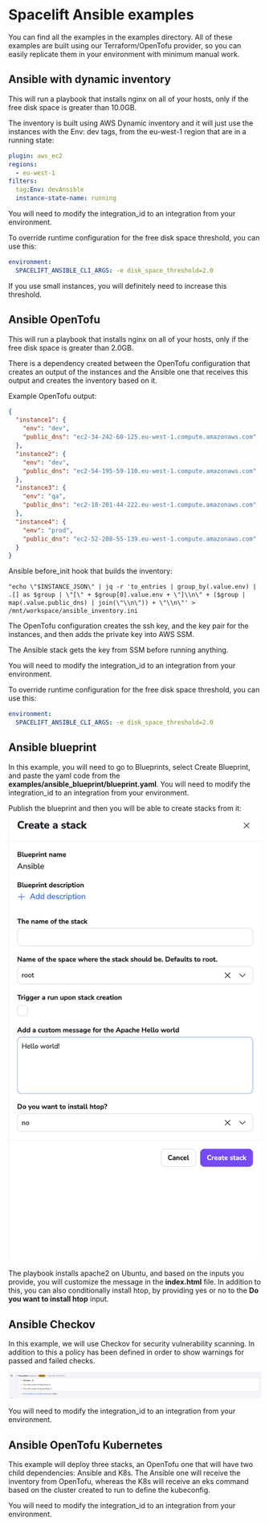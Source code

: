 # Spacelift Ansible examples

You can find all the examples in the examples directory. All of these examples are built using our Terraform/OpenTofu provider, so you can easily replicate them in your environment with minimum manual work.


## Ansible with dynamic inventory

This will run a playbook that installs nginx on all of your hosts, only if the free disk space is greater than 10.0GB.

The inventory is built using AWS Dynamic inventory and it will just use the instances with the Env: dev tags, from the eu-west-1 region that are in a running state:

```yaml
plugin: aws_ec2
regions:
  - eu-west-1
filters:
  tag:Env: devAnsible
  instance-state-name: running
```

You will need to modify the integration_id to an integration from your environment.

To override runtime configuration for the free disk space threshold, you can use this:

```yaml
environment:
  SPACELIFT_ANSIBLE_CLI_ARGS: -e disk_space_threshold=2.0
```

If you use small instances, you will definitely need to increase this threshold.

## Ansible OpenTofu

This will run a playbook that installs nginx on all of your hosts, only if the free disk space is greater than 2.0GB.

There is a dependency created between the OpenTofu configuration that creates an output of the instances and the Ansible one that receives this output and creates the inventory based on it.

Example OpenTofu output:

```json
{
  "instance1": {
    "env": "dev",
    "public_dns": "ec2-34-242-60-125.eu-west-1.compute.amazonaws.com"
  },
  "instance2": {
    "env": "dev",
    "public_dns": "ec2-54-195-59-110.eu-west-1.compute.amazonaws.com"
  },
  "instance3": {
    "env": "qa",
    "public_dns": "ec2-18-201-44-222.eu-west-1.compute.amazonaws.com"
  },
  "instance4": {
    "env": "prod",
    "public_dns": "ec2-52-208-55-139.eu-west-1.compute.amazonaws.com"
  }
}
```

Ansible before_init hook that builds the inventory:

```
"echo \"$INSTANCE_JSON\" | jq -r 'to_entries | group_by(.value.env) | .[] as $group | \"[\" + $group[0].value.env + \"]\\n\" + ($group | map(.value.public_dns) | join(\"\\n\")) + \"\\n\"' > /mnt/workspace/ansible_inventory.ini
```

The OpenTofu configuration creates the ssh key, and the key pair for the instances, and then adds the private key into AWS SSM.

The Ansible stack gets the key from SSM before running anything.

You will need to modify the integration_id to an integration from your environment.

To override runtime configuration for the free disk space threshold, you can use this:

```yaml
environment:
  SPACELIFT_ANSIBLE_CLI_ARGS: -e disk_space_threshold=2.0
```

## Ansible blueprint

In this example, you will need to go to Blueprints, select Create Blueprint, and paste the yaml code from the **examples/ansible_blueprint/blueprint.yaml**. You will need to modify the integration_id to an integration from your environment.

Publish the blueprint and then you will be able to create stacks from it:
![](./images/blueprint.png)

The playbook installs apache2 on Ubuntu, and based on the inputs you provide, you will customize the message in the **index.html** file. In addition to this, you can also conditionally install htop, by providing yes or no to the **Do you want to install htop** input.

## Ansible Checkov

In this example, we will use Checkov for security vulnerability scanning. In addition to this a policy has been defined in order to show warnings for passed and failed checks.

![](./images/checkov_policy.png)

You will need to modify the integration_id to an integration from your environment.

## Ansible OpenTofu Kubernetes

This example will deploy three stacks, an OpenTofu one that will have two child dependencies: Ansible and K8s.
The Ansible one will receive the inventory from OpenTofu, whereas the K8s will receive an eks command based on the cluster created to run to define the kubeconfig.

You will need to modify the integration_id to an integration from your environment.
